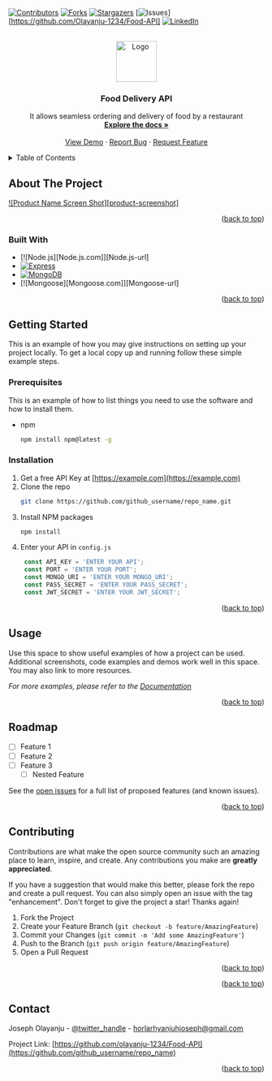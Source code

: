 <a name="readme-top"></a>

[![Contributors][contributors-shield]](https://github.com/Olayanju-1234/)
[![Forks][forks-shield]][forks-url]
[![Stargazers][stars-shield]][stars-url]
[![Issues][issues-shield]][https://github.com/Olayanju-1234/Food-API]
[![LinkedIn][linkedin-shield]](https://www.linkedin.com/in/joseph-olayanju-8771b810b/)



<!-- PROJECT LOGO -->
<br />
<div align="center">
  <a href="https://github.com/Olayanju-1234/Food-API">
    <img src="images/logo.png" alt="Logo" width="80" height="80">
  </a>

<h3 align="center">Food Delivery API</h3>

  <p align="center">
    It allows seamless ordering and delivery of food by a restaurant
    <br />
    <a href="https://github.com/Olayanju-1234/Food-API"><strong>Explore the docs »</strong></a>
    <br />
    <br />
    <a href="https://github.com/Olayanju-1234/Food-API">View Demo</a>
    ·
    <a href="https://github.com/Olayanju-1234/Food-API/issues">Report Bug</a>
    ·
    <a href="https://github.com/Olayanju-1234/Food-API/issues">Request Feature</a>
  </p>
</div>



<!-- TABLE OF CONTENTS -->
<details>
  <summary>Table of Contents</summary>
  <ol>
    <li>
      <a href="#about-the-project">About The Project</a>
      <ul>
        <li><a href="#built-with">Built With</a></li>
      </ul>
    </li>
    <li>
      <a href="#getting-started">Getting Started</a>
      <ul>
        <li><a href="#prerequisites">Prerequisites</a></li>
        <li><a href="#installation">Installation</a></li>
      </ul>
    </li>
    <li><a href="#usage">Usage</a></li>
    <li><a href="#roadmap">Roadmap</a></li>
    <li><a href="#contributing">Contributing</a></li>
    <li><a href="#license">License</a></li>
    <li><a href="#contact">Contact</a></li>
    <li><a href="#acknowledgments">Acknowledgments</a></li>
  </ol>
</details>



<!-- ABOUT THE PROJECT -->
## About The Project

[![Product Name Screen Shot][product-screenshot]](https://example.com)


<p align="right">(<a href="#readme-top">back to top</a>)</p>



### Built With

* [![Node.js][Node.js.com]][Node.js-url]
* [![Express][Express.com]][Express-url]
* [![MongoDB][MongoDB.com]][MongoDB-url]
* [![Mongoose][Mongoose.com]][Mongoose-url]


<p align="right">(<a href="#readme-top">back to top</a>)</p>



<!-- GETTING STARTED -->
## Getting Started

This is an example of how you may give instructions on setting up your project locally.
To get a local copy up and running follow these simple example steps.

### Prerequisites

This is an example of how to list things you need to use the software and how to install them.
* npm
  ```sh
  npm install npm@latest -g
  ```

### Installation

1. Get a free API Key at [https://example.com](https://example.com)
2. Clone the repo
   ```sh
   git clone https://github.com/github_username/repo_name.git
   ```
3. Install NPM packages
   ```sh
   npm install
   ```
4. Enter your API in `config.js`
   ```js
    const API_KEY = 'ENTER YOUR API';
    const PORT = 'ENTER YOUR PORT';
    const MONGO_URI = 'ENTER YOUR MONGO_URI';
    const PASS_SECRET = 'ENTER YOUR PASS_SECRET';
    const JWT_SECRET = 'ENTER YOUR JWT_SECRET';
   ```

<p align="right">(<a href="#readme-top">back to top</a>)</p>



<!-- USAGE EXAMPLES -->
## Usage

Use this space to show useful examples of how a project can be used. Additional screenshots, code examples and demos work well in this space. You may also link to more resources.

_For more examples, please refer to the [Documentation](https://example.com)_

<p align="right">(<a href="#readme-top">back to top</a>)</p>



<!-- ROADMAP -->
## Roadmap

- [ ] Feature 1
- [ ] Feature 2
- [ ] Feature 3
    - [ ] Nested Feature

See the [open issues](https://github.com/github_username/repo_name/issues) for a full list of proposed features (and known issues).

<p align="right">(<a href="#readme-top">back to top</a>)</p>



<!-- CONTRIBUTING -->
## Contributing

Contributions are what make the open source community such an amazing place to learn, inspire, and create. Any contributions you make are **greatly appreciated**.

If you have a suggestion that would make this better, please fork the repo and create a pull request. You can also simply open an issue with the tag "enhancement".
Don't forget to give the project a star! Thanks again!

1. Fork the Project
2. Create your Feature Branch (`git checkout -b feature/AmazingFeature`)
3. Commit your Changes (`git commit -m 'Add some AmazingFeature'`)
4. Push to the Branch (`git push origin feature/AmazingFeature`)
5. Open a Pull Request

<p align="right">(<a href="#readme-top">back to top</a>)</p>



<!-- LICENSE -->

<p align="right">(<a href="#readme-top">back to top</a>)</p>



<!-- CONTACT -->
## Contact

Joseph Olayanju - [@twitter_handle](https://twitter.com/josepholayanju) - horlarhyanjuhjoseph@gmail.com

Project Link: [https://github.com/olayanju-1234/Food-API](https://github.com/github_username/repo_name)

<p align="right">(<a href="#readme-top">back to top</a>)</p>


<!-- MARKDOWN LINKS & IMAGES -->
<!-- https://www.markdownguide.org/basic-syntax/#reference-style-links -->
[contributors-shield]: https://img.shields.io/github/contributors/github_username/repo_name.svg?style=for-the-badge
[contributors-url]: https://github.com/github_username/repo_name/graphs/contributors
[forks-shield]: https://img.shields.io/github/forks/github_username/repo_name.svg?style=for-the-badge
[forks-url]: https://github.com/github_username/repo_name/network/members
[stars-shield]: https://img.shields.io/github/stars/github_username/repo_name.svg?style=for-the-badge
[stars-url]: https://github.com/github_username/repo_name/stargazers
[issues-shield]: https://img.shields.io/github/issues/github_username/repo_name.svg?style=for-the-badge
[issues-url]: https://github.com/github_username/repo_name/issues
[license-shield]: https://img.shields.io/github/license/github_username/repo_name.svg?style=for-the-badge
[license-url]: https://github.com/github_username/repo_name/blob/master/LICENSE.txt
[linkedin-shield]: https://img.shields.io/badge/-LinkedIn-black.svg?style=for-the-badge&logo=linkedin&colorB=555
[linkedin-url]: https://linkedin.com/in/linkedin_username
[nodejs-url]: https://nodejs.org/en/
[nodejs.com]: https://img.shields.io/badge/Node.js-43853D?style=for-the-badge&logo=node.js&logoColor=white
[express-url]: https://expressjs.com/
[express.com]: https://img.shields.io/badge/Express.js-404D59?style=for-the-badge
[mongodb-url]: https://www.mongodb.com/
[mongodb.com]: https://img.shields.io/badge/MongoDB-4EA94B?style=for-the-badge&logo=mongodb&logoColor=white

